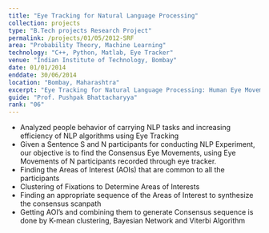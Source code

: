 ```yaml
---
title: "Eye Tracking for Natural Language Processing"
collection: projects
type: "B.Tech projects Research Project"
permalink: /projects/01/05/2012-SRF
area: "Probability Theory, Machine Learning"
technology: "C++, Python, Matlab, Eye Tracker"
venue: "Indian Institute of Technology, Bombay"
date: 01/01/2014
enddate: 30/06/2014
location: "Bombay, Maharashtra"
excerpt: "Eye Tracking for Natural Language Processing: Human Eye Movements patterns have been studied by psycholinguistics and computer linguistics to understand the cognitive aspects of natural language processing. For this, they often record the eye movements and find common trends that reflect the linguistic subtleties of text and are not prone to subjectivity. Thus it is required to engender method to find consensus eye movements."
guide: "Prof. Pushpak Bhattacharyya"
rank: "06"
---
```


* Analyzed people behavior of carrying NLP tasks and increasing efficiency of NLP algorithms using Eye Tracking
* Given a Sentence S and N participants for conducting NLP Experiment, our objective is to find the Consensus Eye Movements, using Eye Movements of N participants recorded through eye tracker.
* Finding the Areas of Interest (AOIs) that are common to all the participants
* Clustering of Fixations to Determine Areas of Interests
* Finding an appropriate sequence of the Areas of Interest to synthesize the consensus scanpath
* Getting AOI’s and combining them to generate Consensus sequence is done by K-mean clustering, Bayesian Network and Viterbi Algorithm